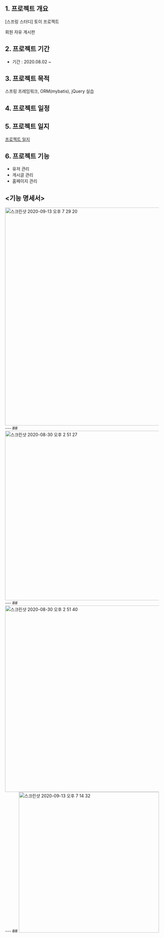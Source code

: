 ## 1. 프로젝트 개요

[스프링 스터디] 토이 프로젝트

회원 자유 게시판

## 2. 프로젝트 기간

- 기간 : 2020.08.02 ~ 

## 3. 프로젝트 목적

 스프링 프레임워크, ORM(mybatis), jQuery 실습

## 4. 프로젝트 일정

## 5. 프로젝트 일지

[프로젝트 일지](https://www.notion.so/e5a852e19edb44788bf71c16a97ca9f3)

## 6.  프로젝트 기능

- 유저 관리
- 게시글 관리
- 홈페이지 관리

## <기능 명세서>
<img width="711" alt="스크린샷 2020-09-13 오후 7 29 20" src="https://user-images.githubusercontent.com/33618171/93015813-7496f980-f5f7-11ea-8490-f5842c869247.png">
---
## <Use Case Diagram>
<img width="553" alt="스크린샷 2020-08-30 오후 2 51 27" src="https://user-images.githubusercontent.com/33618171/91652273-79748d00-ead0-11ea-8c36-b22bbb3e7fbb.png">
---
## <Class Diagram>
 <img width="608" alt="스크린샷 2020-08-30 오후 2 51 40" src="https://user-images.githubusercontent.com/33618171/91652279-8e512080-ead0-11ea-96cf-ae62d5f3663e.png">
---
## <ERD>
<img width="459" alt="스크린샷 2020-09-13 오후 7 14 32" src="https://user-images.githubusercontent.com/33618171/93015845-b4f67780-f5f7-11ea-91b7-f851403c1778.png">


